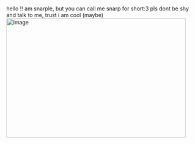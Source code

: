 #
hello !! am snarple, but you can call me snarp for short:3
pls dont be shy and talk to me, trust i am cool (maybe)
<img width="469" height="313" alt="image" src="https://github.com/user-attachments/assets/ea320947-3058-4d82-9579-2cb84a4c19cb" />


